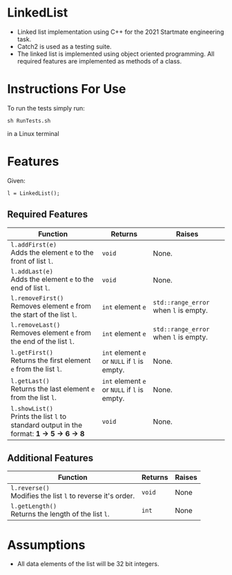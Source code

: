 # LinkedList
* Linked list implementation using C++ for the 2021 Startmate engineering task.
* Catch2 is used as a testing suite.
* The linked list is implemented using object oriented programming. All required features are implemented as methods of a class.

# Instructions For Use

To run the tests simply run:
```
sh RunTests.sh
```
in a Linux terminal
# Features
Given:
```
l = LinkedList();
```
## Required Features
Function | Returns | Raises
--- | --- | ---
`l.addFirst(e)`<br>Adds the element `e` to the front of list `l`.  | `void` | None.
`l.addLast(e)`<br>Adds the element `e` to the end of list `l`.  | `void` | None.
`l.removeFirst()`<br>Removes element `e` from the start of the list `l`.  | `int` element `e` | `std::range_error` when `l` is empty.
`l.removeLast()`<br>Removes element `e` from the end of the list `l`.  | `int` element `e` | `std::range_error` when `l` is empty.
`l.getFirst()`<br>Returns the first element `e` from the list `l`.  | `int` element `e` or `NULL` if `l` is empty. | None.
`l.getLast()`<br>Returns the last element `e` from the list `l`.  | `int` element `e` or `NULL` if `l` is empty. | None.
`l.showList()`<br>Prints the list `l` to standard output in the format: **1 -> 5 -> 6 -> 8**  | `void` | None.

## Additional Features
Function | Returns | Raises
--- | --- | ---
`l.reverse()`<br>Modifies the list `l` to reverse it's order.  | `void` | None
`l.getLength()`<br>Returns the length of the list `l`. | `int` | None

# Assumptions

* All data elements of the list will be 32 bit integers.
